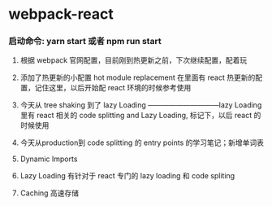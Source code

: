 # webpack-react

### 启动命令: yarn start  或者 npm run start

1. 根据 webpack 官网配置，目前刚到热更新之前，下次继续配置，配着玩

2. 添加了热更新的小配置 hot module replacement 在里面有 react 热更新的配置，记住这里，以后开始配 react 环境的时候参考使用

3. 今天从 tree shaking 到了 lazy Loading ——————————lazy Loading 里有 react 相关的 code splitting and Lazy Loading, 标记下，以后 react 的时候使用

4. 今天从production到  code splitting 的 entry points 的学习笔记；新增单词表

5. Dynamic Imports

6. Lazy Loading
       有针对于 react 专门的 lazy loading 和 code spliting

7. Caching 高速存储
